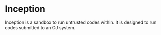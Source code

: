 Inception
=========

Inception is a sandbox to run untrusted codes within. It is designed to run codes submitted to an OJ system.
